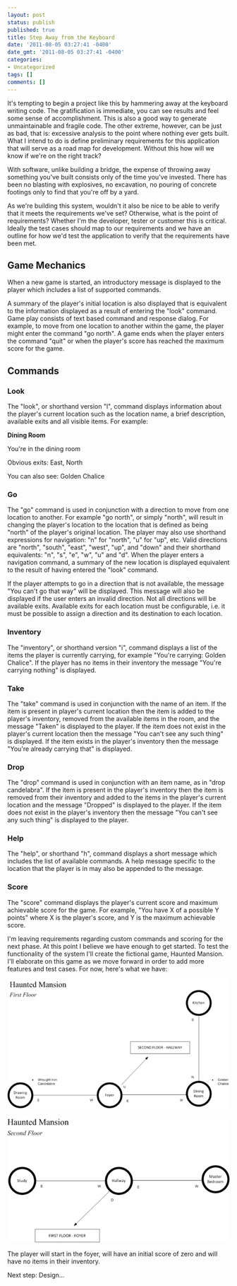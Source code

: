 ```yaml
---
layout: post
status: publish
published: true
title: Step Away from the Keyboard
date: '2011-08-05 03:27:41 -0400'
date_gmt: '2011-08-05 03:27:41 -0400'
categories:
- Uncategorized
tags: []
comments: []
---
```

It's tempting to begin a project like this by hammering away at the keyboard writing code. The gratification is immediate, you can see results and feel some sense of accomplishment. This is also a good way to generate unmaintainable and fragile code. The other extreme, however, can be just as bad, that is: excessive analysis to the point where nothing ever gets built. What I intend to do is define preliminary requirements for this application that will serve as a road map for development. Without this how will we know if we're on the right track?

With software, unlike building a bridge, the expense of throwing away something you've built consists only of the time you've invested. There has been no blasting with explosives, no excavation, no pouring of concrete footings only to find that you're off by a yard.

As we're building this system, wouldn't it also be nice to be able to verify that it meets the requirements we've set? Otherwise, what is the point of requirements? Whether I'm the developer, tester or customer this is critical. Ideally the test cases should map to our requirements and we have an outline for how we'd test the application to verify that the requirements have been met.

Game Mechanics
--------------

When a new game is started, an introductory message is displayed to the player which includes a list of supported commands.

A summary of the player's initial location is also displayed that is equivalent to the information displayed as a result of entering the "look" command.
Game play consists of text based command and response dialog. For example, to move from one location to another within the game, the player might enter the command "go north".
A game ends when the player enters the command "quit" or when the player's score has reached the maximum score for the game.

Commands
--------

### Look

The "look", or shorthand version "l", command displays information about the player's current location such as the location name, a brief description, available exits and all visible items. For example:

**Dining Room**

You're in the dining room

Obvious exits: East, North

You can also see: Golden Chalice

### Go

The "go" command is used in conjunction with a direction to move from one location to another. For example "go north", or simply "north", will result in changing the player's location to the location that is defined as being "north" of the player's original location. The player may also use shorthand expressions for navigation: "n" for "north", "u" for "up", etc. Valid directions are "north", "south", "east", "west", "up", and "down" and their shorthand equivalents: "n", "s", "e", "w", "u" and "d". When the player enters a navigation command, a summary of the new location is displayed equivalent to the result of having entered the "look" command.

If the player attempts to go in a direction that is not available, the message "You can't go that way" will be displayed. This message will also be displayed if the user enters an invalid direction. Not all directions will be available exits. Available exits for each location must be configurable, i.e. it must be possible to assign a direction and its destination to each location.

### Inventory

The "inventory", or shorthand version "i", command displays a list of the items the player is currently carrying, for example "You're carrying: Golden Chalice". If the player has no items in their inventory the message "You're carrying nothing" is displayed.

### Take

The "take" command is used in conjunction with the name of an item. If the item is present in player's current location then the item is added to the player's inventory, removed from the available items in the room, and the message "Taken" is displayed to the player. If the item does not exist in the player's current location then the message "You can't see any such thing" is displayed. If the item exists in the player's inventory then the message "You're already carrying that" is displayed.

### Drop

The "drop" command is used in conjunction with an item name, as in "drop candelabra". If the item is present in the player's inventory then the item is removed from their inventory and added to the items in the player's current location and the message "Dropped" is displayed to the player. If the item does not exist in the player's inventory then the message "You can't see any such thing" is displayed to the player.

### Help

The "help", or shorthand "h", command displays a short message which includes the list of available commands. A help message specific to the location that the player is in may also be appended to the message.

### Score

The "score" command displays the player's current score and maximum achievable score for the game. For example, "You have X of a possible Y
points" where X is the player's score, and Y is the maximum achievable score.

I'm leaving requirements regarding custom commands and scoring for the next phase. At this point I believe we have enough to get started.
To test the functionality of the system I'll create the fictional game, Haunted Mansion. I'll elaborate on this game as we move forward in order to add more features and test cases. For now, here's what we have:

![Haunted Mansion - First Floor](/images/posts/2011/08/Haunted-Mansion-First-Floor.jpg "Haunted Mansion - First Floor")

![Haunted Mansion - Second Floor](/images/posts/2011/08/Haunted-Mansion-Second-Floor.jpg "Haunted Mansion - Second Floor")

The player will start in the foyer, will have an initial score of zero and will have no items in their inventory.

Next step: Design...
